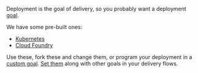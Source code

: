 Deployment is the goal of delivery, so you probably want a deployment [goal](goal.md).

We have some pre-built ones:

* [Kubernetes](../pack/kubernetes.md#deploy-goal)
* [Cloud Foundry](../pack/pcf.md)

Use these, fork these and change them, or program your deployment in a [custom goal](../developer/goal.md#custom-goals). [Set them](../developer/set-goals.md) along with other
goals in your delivery flows.
